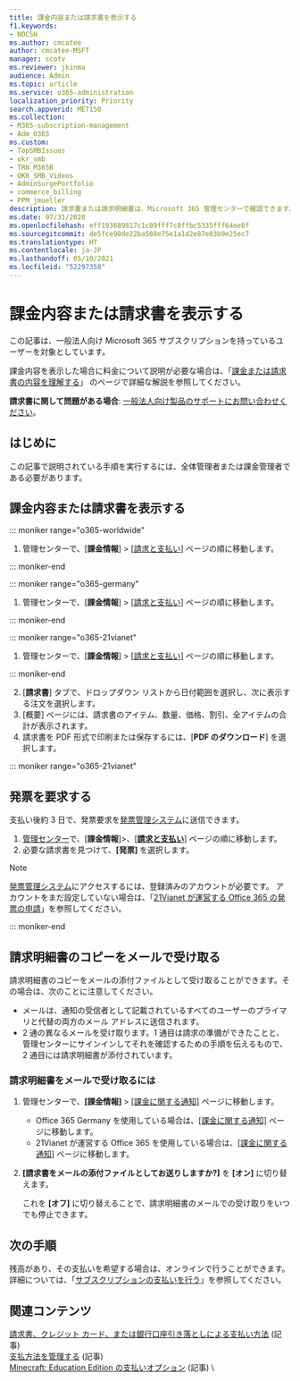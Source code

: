 ```yaml
---
title: 課金内容または請求書を表示する
f1.keywords:
- NOCSH
ms.author: cmcatee
author: cmcatee-MSFT
manager: scotv
ms.reviewer: jkinma
audience: Admin
ms.topic: article
ms.service: o365-administration
localization_priority: Priority
search.appverid: MET150
ms.collection:
- M365-subscription-management
- Adm_O365
ms.custom:
- TopSMBIssues
- okr_smb
- TRN_M365B
- OKR_SMB_Videos
- AdminSurgePortfolio
- commerce_billing
- PPM_jmueller
description: 請求書または請求明細書は、Microsoft 365 管理センターで確認できます。 また、課金内容を保存したり印刷したりすることもできます。
ms.date: 07/31/2020
ms.openlocfilehash: eff193689817c1c89fff7c8ffbc5335fff64ee0f
ms.sourcegitcommit: de5fce90de22ba588e75e1a1d2e87e03b9e25ec7
ms.translationtype: HT
ms.contentlocale: ja-JP
ms.lasthandoff: 05/10/2021
ms.locfileid: "52297358"
---
```

# <a name="view-your-bill-or-invoice"></a>課金内容または請求書を表示する

この記事は、一般法人向け Microsoft 365 サブスクリプションを持っているユーザーを対象としています。
  
課金内容を表示した場合に料金について説明が必要な場合は、「[課金または請求書の内容を理解する](understand-your-invoice2.md)」 のページで詳細な解説を参照してください。
  
**請求書に関して問題がある場合**: [一般法人向け製品のサポートにお問い合わせください](../../business-video/get-help-support.md)。

## <a name="before-you-begin"></a>はじめに

この記事で説明されている手順を実行するには、全体管理者または課金管理者である必要があります。
  
## <a name="view-a-bill-or-invoice"></a>課金内容または請求書を表示する

::: moniker range="o365-worldwide"

1. 管理センターで、[**課金情報**] \> [<a href="https://go.microsoft.com/fwlink/p/?linkid=2102895" target="_blank">請求と支払い</a>] ページの順に移動します。

::: moniker-end

::: moniker range="o365-germany"

1. 管理センターで、[**課金情報**] \> [<a href="https://go.microsoft.com/fwlink/p/?linkid=848040" target="_blank">請求と支払い</a>] ページの順に移動します。

::: moniker-end

::: moniker range="o365-21vianet"

1. 管理センターで、[**課金情報**] \> [<a href="https://go.microsoft.com/fwlink/p/?linkid=2127421" target="_blank">請求と支払い</a>] ページの順に移動します。

::: moniker-end

2. [**請求書**] タブで、ドロップダウン リストから日付範囲を選択し、次に表示する注文を選択します。
3. [概要] ページには、請求書のアイテム、数量、価格、割引、全アイテムの合計が表示されます。
4. 請求書を PDF 形式で印刷または保存するには、[**PDF のダウンロード**] を選択します。

::: moniker range="o365-21vianet"

## <a name="request-a-fapiao"></a>発票を要求する

支払い後約 3 日で、発票要求を[発票管理システム](https://go.microsoft.com/fwlink/p/?linkid=837465)に送信できます。

1. <a href="https://go.microsoft.com/fwlink/p/?linkid=850627" target="_blank">管理センター</a>で、[**課金情報**]>、<a href="https://go.microsoft.com/fwlink/p/?linkid=2127421" target="_blank">[**請求と支払い**]</a> ページの順に移動します。
2. 必要な請求書を見つけて、**[発票]** を選択します。

> [!NOTE]
>
> [発票管理システム](https://go.microsoft.com/fwlink/p/?linkid=837465)にアクセスするには、登録済みのアカウントが必要です。 アカウントをまだ設定していない場合は、「[21Vianet が運営する Office 365 の発票の申請](../../admin/services-in-china/apply-for-a-fapiao.md)」を参照してください。

::: moniker-end

## <a name="receive-a-copy-of-your-billing-statement-in-email"></a>請求明細書のコピーをメールで受け取る

請求明細書のコピーをメールの添付ファイルとして受け取ることができます。その場合は、次のことに注意してください。

- メールは、通知の受信者として記載されているすべてのユーザーのプライマリと代替の両方のメール アドレスに送信されます。
- 2 通の異なるメールを受け取ります。1 通目は請求の準備ができたことと、管理センターにサインインしてそれを確認するための手順を伝えるもので、2 通目には請求明細書が添付されています。

### <a name="to-receive-your-billing-statement-in-email"></a>請求明細書をメールで受け取るには

1. 管理センターで、**[課金情報]** > <a href="https://go.microsoft.com/fwlink/p/?linkid=853212" target="_blank">[課金に関する通知]</a> ページに移動します。
    - Office 365 Germany を使用している場合は、<a href="https://go.microsoft.com/fwlink/p/?linkid=853213" target="_blank">[課金に関する通知]</a> ページに移動します。
    - 21Vianet が運営する Office 365 を使用している場合は、[<a href="https://go.microsoft.com/fwlink/p/?linkid=853215" target="_blank">課金に関する通知</a>] ページに移動します。
1. **[請求書をメールの添付ファイルとしてお送りしますか?]** を **[オン]** に切り替えます。

    これを **[オフ]** に切り替えることで、請求明細書のメールでの受け取りをいつでも停止できます。

## <a name="next-steps"></a>次の手順

残高があり、その支払いを希望する場合は、オンラインで行うことができます。 詳細については、「[サブスクリプションの支払いを行う](pay-for-your-subscription.md)」を参照してください。

## <a name="related-content"></a>関連コンテンツ

[請求書、クレジット カード、または銀行口座引き落としによる支払い方法](pay-for-your-subscription.md) (記事) \
[支払方法を管理する](manage-payment-methods.md) (記事) \
[Minecraft: Education Edition の支払いオプション](/education/windows/school-get-minecraft) (記事) \
